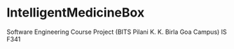 # IntelligentMedicineBox
Software Engineering Course Project (BITS Pilani K. K. Birla Goa Campus) IS F341
